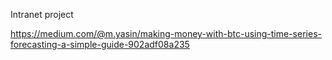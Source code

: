 Intranet project

https://medium.com/@m.yasin/making-money-with-btc-using-time-series-forecasting-a-simple-guide-902adf08a235
